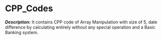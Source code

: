 # CPP_Codes
***Description:***  It contains CPP code of Array Manipulation with size of 5, date difference by calculating entirely without any special operation and a Basic Banking system.
